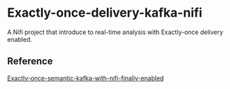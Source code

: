 # Exactly-once-delivery-kafka-nifi
A Nifi project that introduce to real-time analysis with Exactly-once delivery enabled.

## Reference
[Exactly-once-semantic-kafka-with-nifi-finally-enabled](https://medium.com/@mengineer/exactly-once-semantic-kafka-with-nifi-finally-enabled-ccd58574061c)


